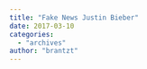 ```yaml
---
title: "Fake News Justin Bieber"
date: 2017-03-10
categories: 
  - "archives"
author: "brantzt"
---
```




